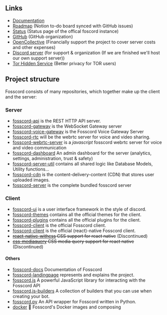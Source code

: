 ## Links
- [Documentation](https://docs.fosscord.com)
- [Roadmap](https://fosscord.notion.site/2c7fe9e73f9842d3bab3a4912dedd091) (Notion to-do board synced with GitHub issues)
- [Status](https://status.fosscord.com/) (Status page of the offical foscord instance)
- [GitHub](https://github.com/fosscord/) (GitHub organization)
- [OpenCollective](https://opencollective.com/fosscord) (Financially support the project to cover server costs and other expenses)
- [Discord server](https://discord.gg/ZrnGQP6p3d) (for support & organization (If we are finished we'll host our own support server))
- [Tor Hidden Service](http://7jexqzsbqndcsh6y7hybtaf5us5vt7mya7hi4fbi2tid6zazno3h44qd.onion/) (Better privacy for TOR users)


## Project structure

Fosscord consists of many repositories, which together make up the client and the server:

### Server

-   [fosscord-api](https://github.com/fosscord/fosscord-api) is the REST HTTP API server.
-   [fosscord-gateway](https://github.com/fosscord/fosscord-gateway) is the WebSocket Gateway server
-   [fosscord-voice-gateway](https://github.com/fosscord/fosscord-voice-gateway) is the Fosscord Voice Gateway Server
-   [fosscord-rtc](https://github.com/fosscord/fosscord-rtc) will be the webrtc server for voice and video sharing.
-   [fosscord-webrtc-server](https://github.com/fosscord/fosscord-webrtc-server) is a _javascript_ fosscord webrtc server for voice and video communication
-   [fosscord-dashboard](https://github.com/fosscord/fosscord-dashboard) An admin dashboard for the server (analytics, settings, administration, trust & safety)
-   [fosscord-server-util](https://github.com/fosscord/fosscord-server-util) contains all shared logic like Database Models, Utility functions...
-   [fosscord-cdn](https://github.com/fosscord/fosscord-cdn) is the content-delivery-content (CDN) that stores user uploaded images.
-   [fosscord-server](https://github.com/fosscord/fosscord-server) is the complete bundled fosscord server


### Client

-   [fosscord-ui](https://github.com/fosscord/fosscord-ui) is a user interface framework in the style of discord.
-   [fosscord-themes](https://github.com/fosscord/fosscord-themes) contains all the official themes for the client.
-   [fosscord-plugins](https://github.com/fosscord/fosscord-plugins) contains all the official plugins for the client.
-   [fosscord-client](https://github.com/fosscord/fosscord-client) is the official Fosscord client.
-   [fosscord-client](https://github.com/fosscord/fosscord-client-native) is the official (react)-native Fosscord client.
-   ~~[react-native-withcss](https://github.com/fosscord/react-native-withcss) CSS support for react native~~ (Discontinued)
-   ~~[css-mediaquery](https://github.com/fosscord/css-mediaquery) CSS media query support for react native~~ (Discontinued)

#### Others

-   [fosscord-docs](https://github.com/fosscord/fosscord-docs) Documentation of Fosscord
-   [fosscord-landingpage](https://github.com/fosscord/fosscord-landingpage) represents and explains the project.
-   [fosscord.js](https://github.com/fosscord/fosscord.js) A powerful JavaScript library for interacting with the Fosscord API
-   [fosscord.js-builders](https://github.com/fosscord/fosscord.js-builders) A collection of builders that you can use when creating your bot.
-   [fosscord.py](https://github.com/fosscord/fosscord.py) An API wrapper for Fosscord written in Python.
-   [docker](https://github.com/fosscord/docker) 🐳 Fosscord's Docker images and composing
